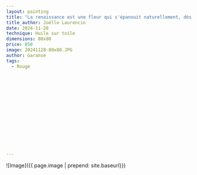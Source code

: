 ```yaml
---
layout: painting
title: "La renaissance est une fleur qui s'épanouit naturellement, dès lors que l'âme retrouve sa liberté d'être." 
title_author: Joëlle Laurencin 			                                                  
date: 2024-11-28
technique: Huile sur toile 
dimensions: 80x80
price: 850
image: 20241128-80x80.JPG 
author: Garanse
tags:
  - Rouge
  
  
  
  
  
  
  
  
  
  
  
  
  
  
  
---
```

![Image]({{ page.image | prepend: site.baseurl}})

